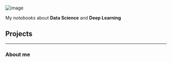 ![image](https://user-images.githubusercontent.com/40029512/204259734-b5a14c04-749c-4b04-9568-5f0e322f2d9e.png)

My *notebooks* about **Data Science** and **Deep Learning**

## Projects

---

### About me
